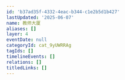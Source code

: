 ```yaml
---
id: 'b37ad35f-4332-4eac-b344-c1e2b5d1b427'
lastUpdated: '2025-06-07'
name: 教师大厦
aliases: []
layer: 4
eventDate: null
categoryId: cat_9yUWRRAg
tagIds: []
timelineEvents: []
relations: []
titledLinks: []
---
```


